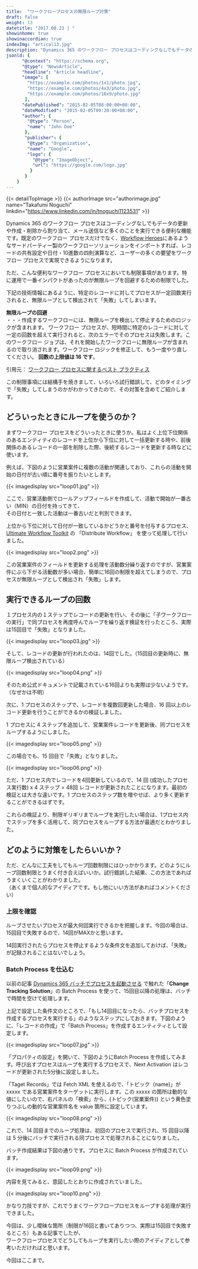```yaml
---
title:  "ワークフロープロセスの無限ループ対策"
draft: false
weight: 13
datetitle: "2017.08.23 | "
showinhome: true
showinaccordian: true
indexImg: "artical13.jpg"
description: "Dynamics 365 のワークフロー プロセスはコーディングなしでもデータの更新や作成・削除から割り当て、メール送信など多くのことを実行できる便利な機能です。"
jsonld: {
      "@context": "https://schema.org",
      "@type": "NewsArticle",
      "headline": "Article headline",
      "image": [
        "https://example.com/photos/1x1/photo.jpg",
        "https://example.com/photos/4x3/photo.jpg",
        "https://example.com/photos/16x9/photo.jpg"
       ],
      "datePublished": "2015-02-05T08:00:00+08:00",
      "dateModified": "2015-02-05T09:20:00+08:00",
      "author": {
        "@type": "Person",
        "name": "John Doe"
       },
       "publisher": {
        "@type": "Organization",
        "name": "Google",
        "logo": {
          "@type": "ImageObject",
          "url": "https://google.com/logo.jpg"
         }
       }
    }
---
```

{{< detailTopImage >}}
{{< authorImage src="authorimage.jpg" name="Takafumi Noguchi" linkdin="https://www.linkedin.com/in/tnoguchi1123531" >}}
<!-- Intro  -->
Dynamics 365 のワークフロー プロセスはコーディングなしでもデータの更新や作成・削除から割り当て、メール送信など多くのことを実行できる便利な機能です。既定のワークフロー プロセスだけでなく、[Workflow Heroes](https://www.crminnovation.com/blog/workflow-heroes/)にあるようなサードパーティー製のワークフローソリューションをインポートすれば、レコードの共有設定や日付・10進数の四則演算など、ユーザーの多くの要望をワークフロー プロセスで実現できるようになります。

ただ、こんな便利なワークフロー プロセスにおいても制限事項があります。特に運用で一番インパクトがあったのが無限ループを回避するための制限でした。   

下記の技術情報にあるように、特定のレコードに対してプロセスが一定回数実行されると、無限ループとして検出されて「失敗」してしまいます。
<!-- Quate Box -->
**無限ループの回避**    
・・・作成するワークフローには、無限ループを検出して停止するためのロジックが含まれます。 ワークフロー プロセスが、短時間に特定のレコードに対して一定の回数を超えて実行されると、次のエラーでそのプロセスは失敗します。このワークフロー ジョブは、それを開始したワークフローに無限ループが含まれるので取り消されます。ワークフロー ロジックを修正して、もう一度やり直してください。 **回数の上限値は 16 です**。

引用元： [ワークフロー プロセスに関するベスト プラクティス](https://docs.microsoft.com/ja-jp/dynamics365/customer-engagement/customize/best-practices-workflow-processes#avoid-infinite-loops)

この制限事項には結構手を焼きまして、いろいろ試行錯誤して、どのタイミングで「失敗」してしまうのかがわかってきたので、その対策を含めてご紹介します。


## どういったときにループを使うのか？
まずワークフロー プロセスをどういったときに使うか。私はよく上位下位関係のあるエンティティのレコードを上位から下位に対して一括更新する時や、前後関係のあるレコードの一部を削除した際、後続するレコードを更新する時などに使います。

例えば、下図のように営業案件に複数の活動が関連しており、これらの活動を開始の日付が古い順に番号を振りたいとします。
<!-- Image= loop01.jpg -->
{{< imagedisplay src="loop01.jpg" >}}

ここで、営業活動側でロールアップフィールドを作成して、活動で開始が一番古い（MIN）の日付を持ってきて、     
その日付と一致した活動は一番古いだと判別できます。

上位から下位に対して日付が一致しているかどうかと番号を付与するプロセス、[Ultimate Workflow Toolkit](https://butenko.pro/category/ultimate-workflow-toolkit/) の 「Distribute Workflow」 を使って処理して行いました。
<!-- Image= loop2.png -->
{{< imagedisplay src="loop2.png" >}}

この営業案件のフィールドを更新する処理を活動数分繰り返すのですが、営業案件にぶら下がる活動数が多い場合、簡単に16回の制限を超えてしまうので、プロセスが無限ループとして検出され「失敗」します。

## 実行できるループの回数
１プロセス内の１ステップでレコードの更新を行い、その後に「子ワークフローの実行」で同プロセスを再度呼んでループを繰り返す検証を行ったところ、実際は15回目で「失敗」となりました。
<!-- Image= loop03.jpg -->
{{< imagedisplay src="loop03.jpg" >}}

そして、レコードの更新が行われたのは、14回でした。（15回目の更新時に、無限ループ検出されている）
<!-- Image= loop04.png -->
{{< imagedisplay src="loop04.png" >}}

そのため公式ドキュメントで記載されている16回よりも実際は少ないようです。（なぜかは不明）

次に、1 プロセスのステップで、レコードを複数回更新した場合、16 回以上のレコード更新を行うことができるかの検証しました。   

1 プロセスに 4 ステップを追加して、営業案件レコードを更新後、同プロセスをループするようにしました。
<!-- Image= loop05.png -->
{{< imagedisplay src="loop05.png" >}}

この場合でも、15 回目で「失敗」となりました。
<!-- Image= loop06.png -->
{{< imagedisplay src="loop06.png" >}}

ただ、1 プロセス内でレコードを4回更新しているので、14 回 (成功したプロセス実行数) x 4 ステップ = 48回 レコードが更新されたことになります。最初の検証とは大きな違いです。1 プロセスのステップ数を増やせば、より多く更新することができるはずです。

これらの検証より、制限ギリギリまでループを実行したい場合は、1プロセス内でステップを多く活用して、同プロセスをループする方法が最適だとわかりました。

## どのように対策をしたらいいか？
ただ、どんなに工夫をしてもループ回数制限にはひっかかります。どのようにループ回数制限とうまく付き合えばいいか。試行錯誤した結果、この方法であればうまくいくことがわかりました。    
（あくまで個人的なアイディアです。もし他にいい方法があればコメントください）

### 上限を確認
ループさせたいプロセスが最大何回実行できるかを把握します。今回の場合は、15回目で失敗するので、14回がMAXかと思います。

14回実行されたらプロセスを停止するような条件文を追加しておけば、「失敗」が記録されることはないでしょう。

### Batch Process を仕込む
以前の記事  [Dynamics 365 バッチでプロセスを起動させる](#) で触れた「**Change Tracking Solution**」の Batch Process を使って、15回目以降の処理は、バッチで時間を空けて処理します。

上記で設定した条件文のところで、「もし14回目になったら、バッチプロセスを作成するプロセスを実行する」のようなステップにしておきます。下図のように、「レコードの作成」で「Batch Process」を作成するエンティティとして設定します。


<!-- Image= loop07.jpg -->
{{< imagedisplay src="loop07.jpg" >}}

「プロパティの設定」を開いて、下図のようにBatch Process を作成してみます。呼び出すプロセスはループを実行するプロセスで、Next Activation はレコードが更新された5分後に設定しました。

「Taget Records」では Fetch XML を使えるので、「トピック（name)」が xxxxx である営業案件をターゲットに実行します。この xxxxx の箇所は動的な値にしたいので、右パネルの「検索」から、{トピック(営業案件)} という黄色塗りつぶしの動的な営業案件名を value 箇所に設定しています。
<!-- Image= loop08.png -->
{{< imagedisplay src="loop08.png" >}}

これで、14 回目までのループ処理は、初回のプロセスで実行され、15 回目以降は 5 分後にバッチで実行される同プロセスで処理されることになりました。

バッチ作成結果は下図の通りです。プロセスに Batch Process が作成されています。
<!-- Image= loop09.png -->
{{< imagedisplay src="loop09.png" >}}

内容を見てみると、意図したとおりに作成されていました。
<!-- Image= loop10.png -->
{{< imagedisplay src="loop10.png" >}}

かなり力技ですが、これでうまくワークフロープロセスをループする処理が実行できました。

今回は、少し曖昧な箇所（制限が16回と書いてありつつ、実際は15回目で失敗するところ）もある記事でしたが、     
ワークフロープロセスでどうしてもループを実行したい際のアイディアとして参考いただければと思います。

今回はここまで。